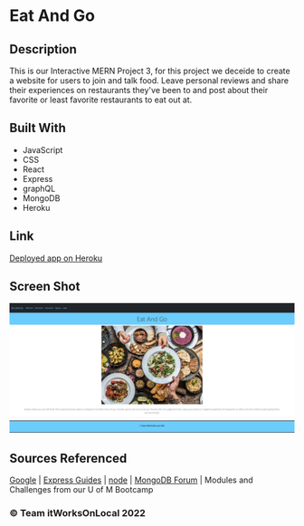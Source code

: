 # Eat And Go
## Description
This is our Interactive MERN Project 3, for this project we deceide to create a website for users to join and talk food. Leave personal reviews and share their experiences on restaurants they've been to and post about their favorite or least favorite restaurants to eat out at.


## Built With 
* JavaScript
* CSS
* React
* Express
* graphQL
* MongoDB
* Heroku

## Link
[Deployed app on Heroku](https://eat-and-go.herokuapp.com/)

## Screen Shot
![gif](https://github.com/AndyBoyee604/eat-and-go/blob/main/client/src/images/Eat-And-Go-SS.jpg)

## Sources Referenced
[Google](https://www.google.com) |
[Express Guides](http://expressjs.com/en/guide/routing.html) |
[node](https://nodejs.org/en/about/) |
[MongoDB Forum](https://www.mongodb.com/community/forums/) |
Modules and Challenges from our U of M Bootcamp

### © Team itWorksOnLocal 2022
